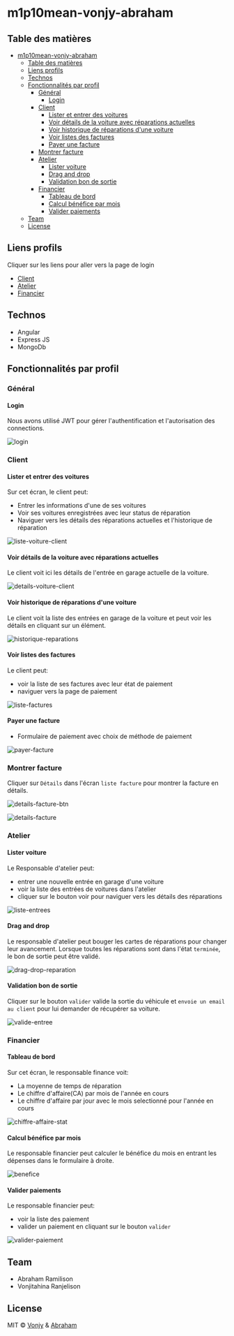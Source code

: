 # m1p10mean-vonjy-abraham

## Table des matières

- [m1p10mean-vonjy-abraham](#m1p10mean-vonjy-abraham)
  - [Table des matières](#table-des-matières)
  - [Liens profils](#liens-profils)
  - [Technos](#technos)
  - [Fonctionnalités par profil](#fonctionnalités-par-profil)
    - [Général](#général)
      - [Login](#login)
    - [Client](#client)
      - [Lister et entrer des voitures](#lister-et-entrer-des-voitures)
      - [Voir détails de la voiture avec réparations actuelles](#voir-détails-de-la-voiture-avec-réparations-actuelles)
      - [Voir historique de réparations d'une voiture](#voir-historique-de-réparations-dune-voiture)
      - [Voir listes des factures](#voir-listes-des-factures)
      - [Payer une facture](#payer-une-facture)
    - [Montrer facture](#montrer-facture)
    - [Atelier](#atelier)
      - [Lister voiture](#lister-voiture)
      - [Drag and drop](#drag-and-drop)
      - [Validation bon de sortie](#validation-bon-de-sortie)
    - [Financier](#financier)
      - [Tableau de bord](#tableau-de-bord)
      - [Calcul bénéfice par mois](#calcul-bénéfice-par-mois)
      - [Valider paiements](#valider-paiements)
  - [Team](#team)
  - [License](#license)

## Liens profils

Cliquer sur les liens pour aller vers la page de login

- [Client](https://m1p10mean.onrender.com/login?email=vonjy@gmail.com&password=123456)
- [Atelier](https://m1p10mean.onrender.com/login?email=atelier@gmail.com&password=123456)
- [Financier](https://m1p10mean.onrender.com/login?email=financier@gmail.com&password=123456)

## Technos

- Angular
- Express JS
- MongoDb

## Fonctionnalités par profil

### Général

#### Login

Nous avons utilisé JWT pour gérer l'authentification et l'autorisation des connections.

![login](https://github.com/andrianoavy/m1p10mean-vonjy-abraham/blob/a1228f610f27aa83c353eb645e57ee7c7f890db3/assets/login.png?raw=true)

### Client

#### Lister et entrer des voitures

Sur cet écran, le client peut:

- Entrer les informations d'une de ses voitures
- Voir ses voitures enregistrées avec leur status de réparation
- Naviguer vers les détails des réparations actuelles et l'historique de réparation

![liste-voiture-client](https://github.com/andrianoavy/m1p10mean-vonjy-abraham/blob/a1228f610f27aa83c353eb645e57ee7c7f890db3/assets/liste-voiture-client.gif?raw=true)

#### Voir détails de la voiture avec réparations actuelles

Le client voit ici les détails de l'entrée en garage actuelle de la voiture.

![details-voiture-client](https://github.com/andrianoavy/m1p10mean-vonjy-abraham/blob/a1228f610f27aa83c353eb645e57ee7c7f890db3/assets/details-voiture-client.png?raw=true)

#### Voir historique de réparations d'une voiture

Le client voit la liste des entrées en garage de la voiture et peut voir les détails en cliquant sur un élément.

![historique-reparations](https://github.com/andrianoavy/m1p10mean-vonjy-abraham/blob/a1228f610f27aa83c353eb645e57ee7c7f890db3/assets/historique-reparations.gif?raw=true)

#### Voir listes des factures

Le client peut:

- voir la liste de ses factures avec leur état de paiement
- naviguer vers la page de paiement

![liste-factures](https://github.com/andrianoavy/m1p10mean-vonjy-abraham/blob/a1228f610f27aa83c353eb645e57ee7c7f890db3/assets/liste-factures.png?raw=true)

#### Payer une facture

- Formulaire de paiement avec choix de méthode de paiement

![payer-facture](https://github.com/andrianoavy/m1p10mean-vonjy-abraham/blob/a1228f610f27aa83c353eb645e57ee7c7f890db3/assets/payer-facture.gif?raw=true)

### Montrer facture

Cliquer sur `Détails` dans l'écran `liste facture` pour montrer la facture en détails.

![details-facture-btn](https://github.com/andrianoavy/m1p10mean-vonjy-abraham/blob/a1228f610f27aa83c353eb645e57ee7c7f890db3/assets/details-facture.png?raw=true)

![details-facture](https://github.com/andrianoavy/m1p10mean-vonjy-abraham/blob/a1228f610f27aa83c353eb645e57ee7c7f890db3/assets/details-facture.gif?raw=true)

### Atelier

#### Lister voiture

Le Responsable d'atelier peut:

- entrer une nouvelle entrée en garage d'une voiture
- voir la liste des entrées de voitures dans l'atelier
- cliquer sur le bouton voir pour naviguer vers les détails des réparations

![liste-entrees](https://github.com/andrianoavy/m1p10mean-vonjy-abraham/blob/a1228f610f27aa83c353eb645e57ee7c7f890db3/assets/liste-entrees.png?raw=true)

#### Drag and drop

Le responsable d'atelier peut bouger les cartes de réparations pour changer leur avancement.
Lorsque toutes les réparations sont dans l'état `terminée`, le bon de sortie peut être validé.

![drag-drop-reparation](https://github.com/andrianoavy/m1p10mean-vonjy-abraham/blob/a1228f610f27aa83c353eb645e57ee7c7f890db3/assets/drag-drop-reparation.gif?raw=true)

#### Validation bon de sortie

Cliquer sur le bouton `valider` valide la sortie du véhicule et `envoie un email au client` pour lui demander de récupérer sa voiture.

![valide-entree](https://github.com/andrianoavy/m1p10mean-vonjy-abraham/blob/a1228f610f27aa83c353eb645e57ee7c7f890db3/assets/valide-entree.gif?raw=true)

### Financier

#### Tableau de bord

Sur cet écran, le responsable finance voit:

- La moyenne de temps de réparation
- Le chiffre d'affaire(CA) par mois de l'année en cours
- Le chiffre d'affaire par jour avec le mois selectionné pour l'année en cours

![chiffre-affaire-stat](https://github.com/andrianoavy/m1p10mean-vonjy-abraham/blob/a1228f610f27aa83c353eb645e57ee7c7f890db3/assets/chiffre-affaire-stat.png?raw=true)

#### Calcul bénéfice par mois

Le responsable financier peut calculer le bénéfice du mois en entrant les dépenses dans le formulaire à droite.

![benefice](https://github.com/andrianoavy/m1p10mean-vonjy-abraham/blob/a1228f610f27aa83c353eb645e57ee7c7f890db3/assets/benefice.gif?raw=true)

#### Valider paiements

Le responsable financier peut:

- voir la liste des paiement
- valider un paiement en cliquant sur le bouton `valider`

![valider-paiement](https://github.com/andrianoavy/m1p10mean-vonjy-abraham/blob/a1228f610f27aa83c353eb645e57ee7c7f890db3/assets/valider-paiement.gif?raw=true)

## Team

- Abraham Ramilison
- Vonjitahina Ranjelison

## License

MIT © [Vonjy](https://github.com/vonjy55) & [Abraham](https://github.com/andrianoavy)

